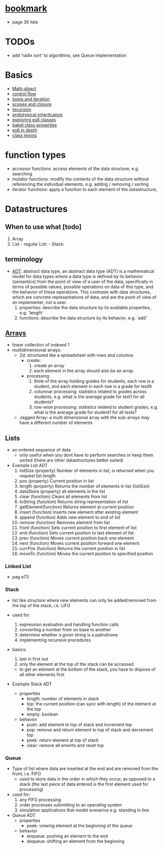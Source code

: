 # [bookmark](https://github.com/noahehall/ebooks/blob/master/Data%20Structures%20and%20Algorithms%20with%20JavaScript.pdf)
  - page 36 lists
# TODOs
  - add 'radix sort' to algorithms, see Queue implementation

# Basics
  - [Math object](https://developer.mozilla.org/en-US/docs/Web/JavaScript/Reference/Global_Objects/Math)
  - [control flow](https://developer.mozilla.org/en-US/docs/Web/JavaScript/Guide/Control_flow_and_error_handling)
  - [loops and iteration](https://developer.mozilla.org/en-US/docs/Web/JavaScript/Guide/Loops_and_iteration)
  - [scopes and closure](https://developer.mozilla.org/en-US/docs/Web/JavaScript/Closures)
  - [recursion](https://msdn.microsoft.com/en-us/library/wwbyhkx4(v=vs.94).aspx)
  - [prototypical inheritcance](https://developer.mozilla.org/en-US/docs/Web/JavaScript/Inheritance_and_the_prototype_chain)
  - [exploring es6 classes](http://exploringjs.com/es6/ch_classes.html)
  - [babel class properties](https://babeljs.io/docs/plugins/transform-class-properties/)
  - [es6 in depth](https://hacks.mozilla.org/category/es6-in-depth/)
  - [class mixins](http://justinfagnani.com/2015/12/21/real-mixins-with-javascript-classes/)

# function types
  - accessor functions: access elements of the data structure, e.g. searching
  - mutator functions: modify the contents of the data structure without referencing the individual elements, e.g. adding / removing / sorting
  - iterator functions: apply a function to each element of the datastructure,

# Datastructures
## When to use what [todo]
  1. Array
  2. List
    - regular List:
    - Stack:

## terminology
  - [ADT](https://en.wikipedia.org/wiki/Abstract_data_type): abstract data type, an abstract data type (ADT) is a mathematical model for data types where a data type is defined by its behavior (semantics) from the point of view of a user of the data, specifically in terms of possible values, possible operations on data of this type, and the behavior of these operations. This contrasts with data structures, which are concrete representations of data, and are the point of view of an implementer, not a user.
    1. properties: describe the data structure by its available properties, e.g. 'length'
    2. functions: describe the data structure by its behavior, e.g. 'add'

## [Arrays](https://developer.mozilla.org/en-US/docs/Web/JavaScript/Reference/Global_Objects/Array)
  - linear collection of indexed 1
  - multidimensional arrays:
    - 2d: structured like a spreadsheet with rows and columns
      + create:
        1. create an array
        2. each element in the array should also be an array
      + processing  
        1. think of the array holding grades for students, each row is a student, and each element in each row is a grade for testN
        2. columnar processing: statistics related to grades across students, e.g. what is the average grade for test1 for all students?
        3. row-wise processing: statistics related to student grades, e.g. what is the average grade for student1 for all tests?
    - Jagged Array: a multi dimensional array with the sub-arrays may have a different number of elements

## Lists
  - an ordered sequence of data
    +  only useful when you dont have to perform searches or keep them sorted (there are other datastructures better suited)
  - Example List ADT
    1. listSize (property) Number of elements in list, is returned when you request list.length
    2. pos (property) Current position in list
    3. length (property) Returns the number of elements in list (listSize)
    4. dataStore (property) all elements in the list
    4. clear (function) Clears all elements from list
    5. toString (function) Returns string representation of list
    6. getElement(function) Returns element at current position
    7. insert (function) Inserts new element after existing element
    8. append (function) Adds new element to end of list
    9. remove (function) Removes element from list
    10. front (function) Sets current position to first element of list
    11. end (function) Sets current position to last element of list
    12. prev (function) Moves current position back one element
    13. next (function) Moves current position forward one element
    14. currPos (function) Returns the current position in list
    15. moveTo (function) Moves the current position to specified position
### Linked List
  - pag e73
### Stack
  - list like structure where new elements can only be added/removed from the top of the stack, i.e. LIFO
  - used for:
    1. expression evaluation and handling function calls
    2. converting a number from on base to another
    3. determine whether a given string is a palindrome
    4. implementing recursive procedures

  - basics:
    1. last in first out
    2. only the element at the top of the stack can be accessed
      - to get an element at the bottom of the stack, you have to dispose of all other elements first
  - Example Stack ADT
    + properties
      - length: number of elements in stack
      - top: the current position (can sync with length) of the element at the top
      - empty: boolean
    + behavior
      - push: add element to top of stack and increment top
      - pop: remove and return element to top of stack and decrement top
      - peek: return element at top of stack
      - clear: remove all ements and reset top
### Queue
  - Type of list where data are inserted at the end and are removed from the front, i.e. FIFO
    + used to store data in the order in which they occur, as opposed to a stack (the last piece of data entered is the first element used for processing)
  - used for:
    1. any FIFO processing
    2. order processes submitting to an operating system
    3. simulation applications that model scenarios e.g. standing in line
  - Queue ADT
    + properties
      - peek: viewing element at the beginning of the queue
    + behavior
      - enqueue: pushing an element to the end
      - dequeue: shifting an element from the beginning
